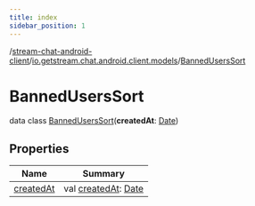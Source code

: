 ```yaml
---
title: index
sidebar_position: 1
---
```

/[stream-chat-android-client](../../index.md)/[io.getstream.chat.android.client.models](../index.md)/[BannedUsersSort](index.md)  
  
  
  
# BannedUsersSort  
data class [BannedUsersSort](index.md)(**createdAt**: [Date](https://developer.android.com/reference/kotlin/java/util/Date.html))  
  
## Properties  
  
|  Name |  Summary | 
|---|---|
| <a name="io.getstream.chat.android.client.models/BannedUsersSort/createdAt/#/PointingToDeclaration/"></a>[createdAt](createdAt.md)| <a name="io.getstream.chat.android.client.models/BannedUsersSort/createdAt/#/PointingToDeclaration/"></a>val [createdAt](createdAt.md): [Date](https://developer.android.com/reference/kotlin/java/util/Date.html)|

